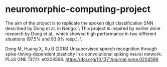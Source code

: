 # neuromorphic-computing-project

The aim of the project is to replicate the spoken digit classification SNN described by Dong et al. in Nengo. \\
This project is inspired by earlier done research by Dong et al., which showed high performance in two different situations (97.5\% and 93.8\% resp.). \\

Dong M, Huang X, Xu B (2018) Unsupervised speech recognition through spike-timing-dependent plasticity in a convolutional spiking neural network. PLoS ONE 13(11): e0204596. https://doi.org/10.1371/journal.pone.0204596
